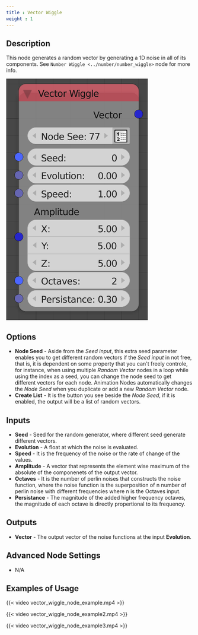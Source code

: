 ```yaml
---
title : Vector Wiggle
weight : 1
---
```


## Description

This node generates a random vector by generating a 1D noise in all of
its components. See `Number Wiggle <../number/number_wiggle>` node for
more info.

![image](vector_wiggle_node.png)

## Options

- **Node Seed** - Aside from the *Seed input*, this extra seed
    parameter enables you to get different random vectors if the *Seed
    input* in not free, that is, it is dependent on some property that
    you can't freely controle, for instance, when using multiple *Random
    Vector* nodes in a loop while using the index as a seed, you can
    change the node seed to get different vectors for each node.
    Animation Nodes automatically changes the *Node Seed* when you
    duplicate or add a new *Random Vector* node.
- **Create List** - It is the button you see beside the *Node Seed*,
    if it is enabled, the output will be a list of random vectors.

## Inputs

- **Seed** - Seed for the random generator, where different seed
    generate different vectors.
- **Evolution** - A float at which the noise is evaluated.
- **Speed** - It is the frequency of the noise or the rate of change
    of the values.
- **Amplitude** - A vector that represents the element wise maximum of
    the absolute of the componenets of the output vector.
- **Octaves** - It is the number of perlin noises that constructs the
    noise function, where the noise function is the superposition of
    <span class="title-ref">n</span> number of perlin noise with
    different frequencies where <span class="title-ref">n</span> is the
    Octaves input.
- **Persistance** - The magnitude of the added higher frequency
    octaves, the magnitude of each octave is directly propertional to
    its frequency.

## Outputs

- **Vector** - The output vector of the noise functions at the input
    **Evolution**.

## Advanced Node Settings

- N/A

## Examples of Usage

{{< video vector_wiggle_node_example.mp4 >}}

{{< video vector_wiggle_node_example2.mp4 >}}

{{< video vector_wiggle_node_example3.mp4 >}}
